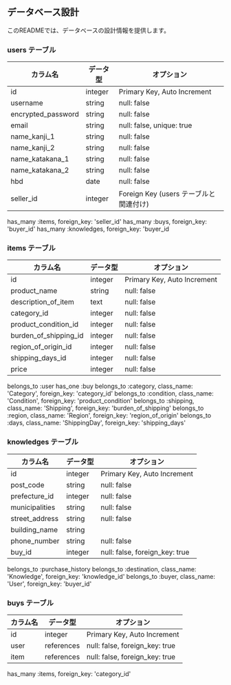 ## データベース設計

このREADMEでは、データベースの設計情報を提供します。

### users テーブル

| カラム名           | データ型 | オプション                        |
|--------------------|----------|-----------------------------------|
| id                 | integer  | Primary Key, Auto Increment      |
| username           | string   | null: false                       |
| encrypted_password | string   | null: false                       |
| email              | string   | null: false, unique: true         |
| name_kanji_1       | string   | null: false                       |
| name_kanji_2       | string   | null: false                       |
| name_katakana_1    | string   | null: false                       |
| name_katakana_2    | string   | null: false                       |
| hbd                | date     | null: false                       |
| seller_id           | integer  | Foreign Key (users テーブルと関連付け) |

  has_many :items, foreign_key: 'seller_id'
  has_many :buys, foreign_key: 'buyer_id'
  has_many :knowledges, foreign_key: 'buyer_id

### items テーブル

| カラム名            | データ型 | オプション                        |
|---------------------|----------|-----------------------------------|
| id                  | integer  | Primary Key, Auto Increment      |
| product_name        | string   | null: false                       |
| description_of_item | text     | null: false                                  |
| category_id         | integer  | null: false                                  |
| product_condition_id| integer| null: false|
| burden_of_shipping_id| integer| null: false|
| region_of_origin_id  | integer| null: false|
| shipping_days_id     | integer| null: false|
| price               | integer| null: false               |




belongs_to :user
has_one :buy
  belongs_to :category, class_name: 'Category', foreign_key: 'category_id'
  belongs_to :condition, class_name: 'Condition', foreign_key: 'product_condition'
  belongs_to :shipping, class_name: 'Shipping', foreign_key: 'burden_of_shipping'
  belongs_to :region, class_name: 'Region', foreign_key: 'region_of_origin'
  belongs_to :days, class_name: 'ShippingDay', foreign_key: 'shipping_days'




### knowledges テーブル

| カラム名          | データ型 | オプション                        |
|-------------------|----------|-----------------------------------|
| id                | integer  | Primary Key, Auto Increment      |
| post_code         | string   | null: false                       |
| prefecture_id    | integer  | null: false                                  |
| municipalities    | string   | null: false                                  |
| street_address    | string   | null: false                                  |
| building_name     | string   |                                   |
| phone_number      | string   | null: false                       |
| buy_id            | integer  | null: false, foreign_key: true |

 belongs_to :purchase_history
  belongs_to :destination, class_name: 'Knowledge', foreign_key: 'knowledge_id'
   belongs_to :buyer, class_name: 'User', foreign_key: 'buyer_id'







### buys テーブル

| カラム名     | データ型 | オプション                        |
|--------------|----------|-----------------------------------|
| id                  | integer| Primary Key, Auto Increment |
| user   | references | null: false, foreign_key: true |
| item   | references | null: false, foreign_key: true |



  has_many :items, foreign_key: 'category_id'
